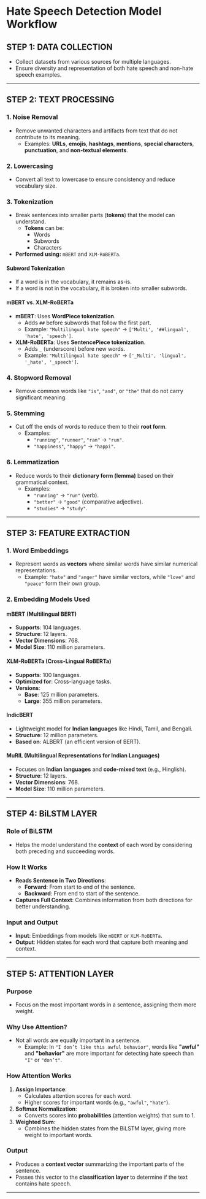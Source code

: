 # Hate Speech Detection Model Workflow

## **STEP 1: DATA COLLECTION**
- Collect datasets from various sources for multiple languages.
- Ensure diversity and representation of both hate speech and non-hate speech examples.

---

## **STEP 2: TEXT PROCESSING**

### **1. Noise Removal**
- Remove unwanted characters and artifacts from text that do not contribute to its meaning.
  - Examples: **URLs**, **emojis**, **hashtags**, **mentions**, **special characters**, **punctuation**, and **non-textual elements**.

### **2. Lowercasing**
- Convert all text to lowercase to ensure consistency and reduce vocabulary size.

### **3. Tokenization**
- Break sentences into smaller parts (**tokens**) that the model can understand.
  - **Tokens** can be:
    - Words
    - Subwords
    - Characters
- **Performed using:** `mBERT` and `XLM-RoBERTa`.

#### **Subword Tokenization**
- If a word is in the vocabulary, it remains as-is.
- If a word is not in the vocabulary, it is broken into smaller subwords.

#### **mBERT vs. XLM-RoBERTa**
- **mBERT**: Uses **WordPiece tokenization**.
  - Adds `##` before subwords that follow the first part.
  - Example: `"Multilingual hate speech"` → `['Multi', '##lingual', 'hate', 'speech']`.
- **XLM-RoBERTa**: Uses **SentencePiece tokenization**.
  - Adds `_` (underscore) before new words.
  - Example: `"Multilingual hate speech"` → `['_Multi', 'lingual', '_hate', '_speech']`.

### **4. Stopword Removal**
- Remove common words like `"is"`, `"and"`, or `"the"` that do not carry significant meaning.

### **5. Stemming**
- Cut off the ends of words to reduce them to their **root form**.
  - Examples:
    - `"running"`, `"runner"`, `"ran"` → `"run"`.
    - `"happiness"`, `"happy"` → `"happi"`.

### **6. Lemmatization**
- Reduce words to their **dictionary form (lemma)** based on their grammatical context.
  - Examples:
    - `"running"` → `"run"` (verb).
    - `"better"` → `"good"` (comparative adjective).
    - `"studies"` → `"study"`.

---

## **STEP 3: FEATURE EXTRACTION**

### **1. Word Embeddings**
- Represent words as **vectors** where similar words have similar numerical representations.
  - Example: `"hate"` and `"anger"` have similar vectors, while `"love"` and `"peace"` form their own group.

### **2. Embedding Models Used**
#### **mBERT (Multilingual BERT)**
- **Supports**: 104 languages.
- **Structure**: 12 layers.
- **Vector Dimensions**: 768.
- **Model Size**: 110 million parameters.

#### **XLM-RoBERTa (Cross-Lingual RoBERTa)**
- **Supports**: 100 languages.
- **Optimized for**: Cross-language tasks.
- **Versions**:
  - **Base**: 125 million parameters.
  - **Large**: 355 million parameters.

#### **IndicBERT**
- Lightweight model for **Indian languages** like Hindi, Tamil, and Bengali.
- **Structure**: 12 million parameters.
- **Based on**: ALBERT (an efficient version of BERT).

#### **MuRIL (Multilingual Representations for Indian Languages)**
- Focuses on **Indian languages** and **code-mixed text** (e.g., Hinglish).
- **Structure**: 12 layers.
- **Vector Dimensions**: 768.
- **Model Size**: 110 million parameters.

---

## **STEP 4: BiLSTM LAYER**

### **Role of BiLSTM**
- Helps the model understand the **context** of each word by considering both preceding and succeeding words.

### **How It Works**
- **Reads Sentence in Two Directions**:
  - **Forward**: From start to end of the sentence.
  - **Backward**: From end to start of the sentence.
- **Captures Full Context**: Combines information from both directions for better understanding.

### **Input and Output**
- **Input**: Embeddings from models like `mBERT` or `XLM-RoBERTa`.
- **Output**: Hidden states for each word that capture both meaning and context.

---

## **STEP 5: ATTENTION LAYER**

### **Purpose**
- Focus on the most important words in a sentence, assigning them more weight.

### **Why Use Attention?**
- Not all words are equally important in a sentence.
  - Example: In `"I don’t like this awful behavior"`, words like **"awful"** and **"behavior"** are more important for detecting hate speech than `"I"` or `"don’t"`.

### **How Attention Works**
1. **Assign Importance**:
   - Calculates attention scores for each word.
   - Higher scores for important words (e.g., `"awful"`, `"hate"`).
2. **Softmax Normalization**:
   - Converts scores into **probabilities** (attention weights) that sum to 1.
3. **Weighted Sum**:
   - Combines the hidden states from the BiLSTM layer, giving more weight to important words.

### **Output**
- Produces a **context vector** summarizing the important parts of the sentence.
- Passes this vector to the **classification layer** to determine if the text contains hate speech.

---
